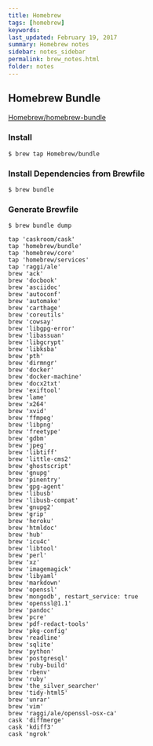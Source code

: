 ```yaml
---
title: Homebrew 
tags: [homebrew]
keywords:  
last_updated: February 19, 2017
summary: Homebrew notes
sidebar: notes_sidebar
permalink: brew_notes.html
folder: notes 
---
```



## Homebrew Bundle
[Homebrew/homebrew-bundle](https://github.com/Homebrew/homebrew-bundle)

### Install

~~~
$ brew tap Homebrew/bundle
~~~

### Install Dependencies from Brewfile 

~~~
$ brew bundle
~~~

### Generate Brewfile

~~~
$ brew bundle dump

tap 'caskroom/cask'
tap 'homebrew/bundle'
tap 'homebrew/core'
tap 'homebrew/services'
tap 'raggi/ale'
brew 'ack'
brew 'docbook'
brew 'asciidoc'
brew 'autoconf'
brew 'automake'
brew 'carthage'
brew 'coreutils'
brew 'cowsay'
brew 'libgpg-error'
brew 'libassuan'
brew 'libgcrypt'
brew 'libksba'
brew 'pth'
brew 'dirmngr'
brew 'docker'
brew 'docker-machine'
brew 'docx2txt'
brew 'exiftool'
brew 'lame'
brew 'x264'
brew 'xvid'
brew 'ffmpeg'
brew 'libpng'
brew 'freetype'
brew 'gdbm'
brew 'jpeg'
brew 'libtiff'
brew 'little-cms2'
brew 'ghostscript'
brew 'gnupg'
brew 'pinentry'
brew 'gpg-agent'
brew 'libusb'
brew 'libusb-compat'
brew 'gnupg2'
brew 'grip'
brew 'heroku'
brew 'htmldoc'
brew 'hub'
brew 'icu4c'
brew 'libtool'
brew 'perl'
brew 'xz'
brew 'imagemagick'
brew 'libyaml'
brew 'markdown'
brew 'openssl'
brew 'mongodb', restart_service: true
brew 'openssl@1.1'
brew 'pandoc'
brew 'pcre'
brew 'pdf-redact-tools'
brew 'pkg-config'
brew 'readline'
brew 'sqlite'
brew 'python'
brew 'postgresql'
brew 'ruby-build'
brew 'rbenv'
brew 'ruby'
brew 'the_silver_searcher'
brew 'tidy-html5'
brew 'unrar'
brew 'vim'
brew 'raggi/ale/openssl-osx-ca'
cask 'diffmerge'
cask 'kdiff3'
cask 'ngrok'
~~~
    
    
    
    
    
    
    
    
    
    
    
    
    
    
    
    
    
